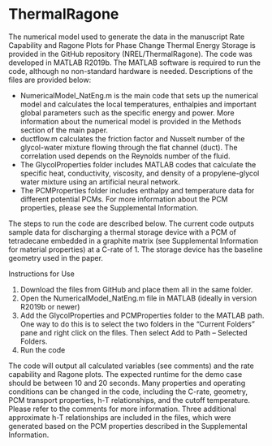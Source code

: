 # ThermalRagone

The numerical model used to generate the data in the manuscript Rate Capability and Ragone Plots for Phase Change Thermal Energy Storage is provided in the GitHub repository (NREL/ThermalRagone). The code was developed in MATLAB R2019b. The MATLAB software is required to run the code, although no non-standard hardware is needed. Descriptions of the files are provided below:

- NumericalModel_NatEng.m is the main code that sets up the numerical model and calculates the local temperatures, enthalpies and important global parameters such as the specific energy and power. More information about the numerical model is provided in the Methods section of the main paper.
- ductflow.m calculates the friction factor and Nusselt number of the glycol-water mixture flowing through the flat channel (duct). The correlation used depends on the Reynolds number of the fluid.
- The GlycolProperties folder includes MATLAB codes that calculate the specific heat, conductivity, viscosity, and density of a propylene-glycol water mixture using an artificial neural network.
- The PCMProperties folder includes enthalpy and temperature data for different potential PCMs. For more information about the PCM properties, please see the Supplemental Information.

The steps to run the code are described below. The current code outputs sample data for discharging a thermal storage device with a PCM of tetradecane embedded in a graphite matrix (see Supplemental Information for material properties) at a C-rate of 1. The storage device has the baseline geometry used in the paper.

Instructions for Use
1.	Download the files from GitHub and place them all in the same folder.
2.	Open the NumericalModel_NatEng.m file in MATLAB (ideally in version R2019b or newer)
3.	Add the GlycolProperties and PCMProperties folder to the MATLAB path. One way to do this is to select the two folders in the “Current Folders” pane and right click on the files. Then select Add to Path – Selected Folders.
4.	Run the code

The code will output all calculated variables (see comments) and the rate capability and Ragone plots. The expected runtime for the demo case should be between 10 and 20 seconds. Many properties and operating conditions can be changed in the code, including the C-rate, geometry, PCM transport properties, h-T relationships, and the cutoff temperature. Please refer to the comments for more information. Three additional approximate h-T relationships are included in the files, which were generated based on the PCM properties described in the Supplemental Information.
